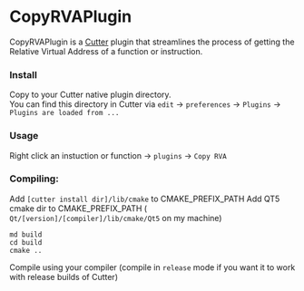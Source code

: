 # CopyRVAPlugin
CopyRVAPlugin is a [Cutter](https://github.com/rizinorg/cutter) plugin that streamlines the process of getting the Relative Virtual Address of a function or instruction. 

### Install
Copy to your Cutter native plugin directory.  
You can find this directory in Cutter via `edit` -> `preferences` -> `Plugins` -> `Plugins are loaded from ...`

### Usage
Right click an instuction or function -> `plugins` -> `Copy RVA`

### Compiling:
Add `[cutter install dir]/lib/cmake` to CMAKE_PREFIX_PATH
Add QT5 cmake dir to CMAKE_PREFIX_PATH ( `Qt/[version]/[compiler]/lib/cmake/Qt5` on my machine)
```
md build
cd build
cmake ..
```
Compile using your compiler (compile in `release` mode if you want it to work with release builds of Cutter)